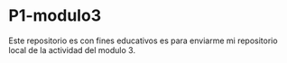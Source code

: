 # P1-modulo3
Este repositorio es con fines educativos es para enviarme mi repositorio local de la actividad del modulo 3. 

